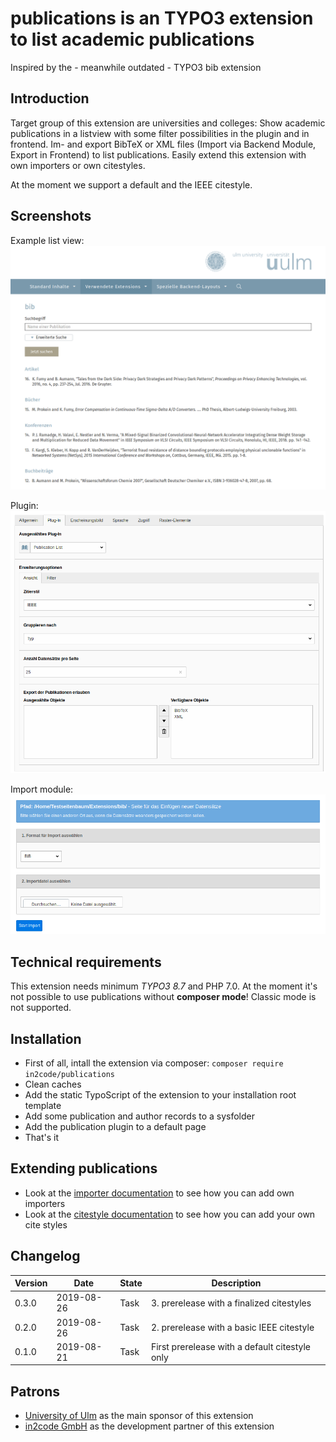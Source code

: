 # publications is an TYPO3 extension to list academic publications

Inspired by the - meanwhile outdated - TYPO3 bib extension

## Introduction

Target group of this extension are universities and colleges:
Show academic publications in a listview with some filter possibilities in the plugin and in frontend.
Im- and export BibTeX or XML files (Import via Backend Module, Export in Frontend) to list publications.
Easily extend this extension with own importers or own citestyles. 

At the moment we support a default and the IEEE citestyle.

## Screenshots

Example list view:
![Example listview](Documentation/Images/screenshot_frontend_listview.png "Listview")

Plugin:
![Plugin](Documentation/Images/screenshot_backend_plugin.png "Plugin")

Import module:
![Module](Documentation/Images/screenshot_backend_module.png "Module")

## Technical requirements

This extension needs minimum *TYPO3 8.7* and PHP 7.0.
At the moment it's not possible to use publications without **composer mode**! Classic mode is not supported.

## Installation

* First of all, intall the extension via composer: `composer require in2code/publications`
* Clean caches
* Add the static TypoScript of the extension to your installation root template
* Add some publication and author records to a sysfolder
* Add the publication plugin to a default page 
* That's it

## Extending publications

* Look at the [importer documentation](Documentation/Importer.md) to see how you can add own importers
* Look at the [citestyle documentation](Documentation/Citestyles.md) to see how you can add your own cite styles


## Changelog

| Version    | Date       | State      | Description                                                                        |
| ---------- | ---------- | ---------- | ---------------------------------------------------------------------------------- |
| 0.3.0      | 2019-08-26 | Task       | 3. prerelease with a finalized citestyles                                          |
| 0.2.0      | 2019-08-26 | Task       | 2. prerelease with a basic IEEE citestyle                                          |
| 0.1.0      | 2019-08-21 | Task       | First prerelease with a default citestyle only                                     |

## Patrons

* <a href="https://www.uni-ulm.de" target="_blank">University of Ulm</a> as the main sponsor of this extension
* <a href="https://www.in2code.de" target="_blank" title="Wir leben TYPO3">in2code GmbH</a> as the development partner of this extension
